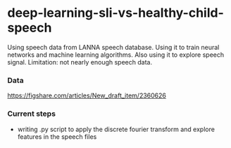 # deep-learning-sli-vs-healthy-child-speech
Using speech data from LANNA speech database. Using it to train neural networks and machine learning algorithms. Also using it to explore speech signal. Limitation: not nearly enough speech data.

### Data
https://figshare.com/articles/New_draft_item/2360626

### Current steps
* writing .py script to apply the discrete fourier transform and explore features in the speech files
